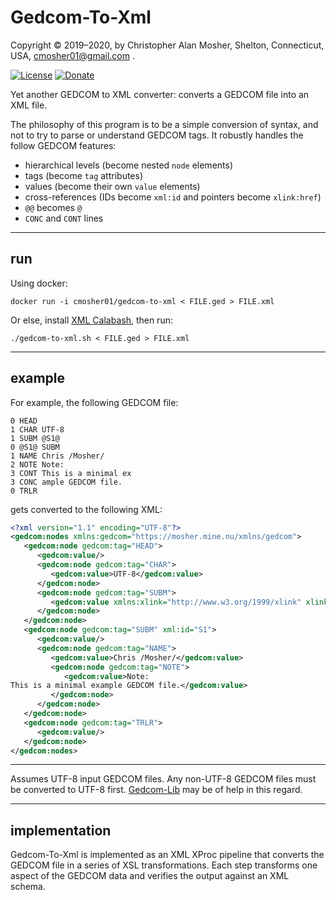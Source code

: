 # Gedcom-To-Xml

Copyright © 2019–2020, by Christopher Alan Mosher, Shelton, Connecticut, USA, cmosher01@gmail.com .

[![License](https://img.shields.io/github/license/cmosher01/Gedcom-To-Xml.svg)](https://www.gnu.org/licenses/gpl.html)
[![Donate](https://img.shields.io/badge/Donate-PayPal-green.svg)](https://www.paypal.com/cgi-bin/webscr?cmd=_s-xclick&hosted_button_id=CVSSQ2BWDCKQ2)

Yet another GEDCOM to XML converter: converts a GEDCOM file into an XML file.

The philosophy of this program is to be a simple conversion of syntax, and not to try
to parse or understand GEDCOM tags. It robustly handles the follow GEDCOM features:

* hierarchical levels (become nested `node` elements)
* tags (become `tag` attributes)
* values (become their own `value` elements)
* cross-references (IDs become `xml:id` and pointers become `xlink:href`)
* `@@` becomes `@`
* `CONC` and `CONT` lines

---
## run

Using docker:

`docker run -i cmosher01/gedcom-to-xml < FILE.ged > FILE.xml`

Or else, install [XML Calabash](http://xmlcalabash.com/), then run:

`./gedcom-to-xml.sh < FILE.ged > FILE.xml`

---
## example

For example, the following GEDCOM file:

```
0 HEAD
1 CHAR UTF-8
1 SUBM @S1@
0 @S1@ SUBM
1 NAME Chris /Mosher/
2 NOTE Note:
3 CONT This is a minimal ex
3 CONC ample GEDCOM file.
0 TRLR
```

gets converted to the following XML:

```xml
<?xml version="1.1" encoding="UTF-8"?>
<gedcom:nodes xmlns:gedcom="https://mosher.mine.nu/xmlns/gedcom">
   <gedcom:node gedcom:tag="HEAD">
      <gedcom:value/>
      <gedcom:node gedcom:tag="CHAR">
         <gedcom:value>UTF-8</gedcom:value>
      </gedcom:node>
      <gedcom:node gedcom:tag="SUBM">
         <gedcom:value xmlns:xlink="http://www.w3.org/1999/xlink" xlink:href="#S1"/>
      </gedcom:node>
   </gedcom:node>
   <gedcom:node gedcom:tag="SUBM" xml:id="S1">
      <gedcom:value/>
      <gedcom:node gedcom:tag="NAME">
         <gedcom:value>Chris /Mosher/</gedcom:value>
         <gedcom:node gedcom:tag="NOTE">
            <gedcom:value>Note:
This is a minimal example GEDCOM file.</gedcom:value>
         </gedcom:node>
      </gedcom:node>
   </gedcom:node>
   <gedcom:node gedcom:tag="TRLR">
      <gedcom:value/>
   </gedcom:node>
</gedcom:nodes>
```

---

Assumes UTF-8 input GEDCOM files. Any non-UTF-8 GEDCOM files must be converted to UTF-8 first.
[Gedcom-Lib](https://github.com/cmosher01/Gedcom-Lib) may be of help in this regard.

---
## implementation

Gedcom-To-Xml is implemented as an XML XProc pipeline that converts the GEDCOM file
in a series of XSL transformations. Each step transforms one aspect of the GEDCOM data
and verifies the output against an XML schema.
